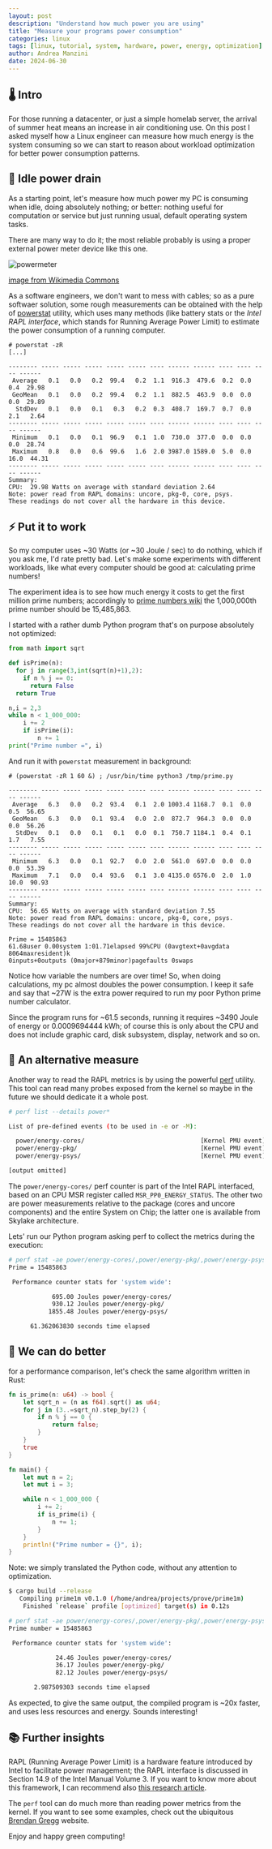 ```yaml
---
layout: post
description: "Understand how much power you are using"
title: "Measure your programs power consumption"
categories: linux
tags: [linux, tutorial, system, hardware, power, energy, optimization]
author: Andrea Manzini
date: 2024-06-30
---
```


## 🌡️ Intro

For those running a datacenter, or just a simple homelab server, the arrival of summer heat means an increase in air conditioning use. On this post I asked myself how a Linux engineer can measure how much energy is the system consuming so we can start to reason about workload optimization for better power consumption patterns.

## 🔋 Idle power drain

As a starting point, let's measure how much power my PC is consuming when idle, doing absolutely nothing; or better: nothing useful for computation or service but just running usual, default operating system tasks.

There are many way to do it; the most reliable probably is using a proper external power meter device like this one.

![powermeter](https://upload.wikimedia.org/wikipedia/commons/thumb/e/e8/SWR_%26_power_meter_front_view.jpg/640px-SWR_%26_power_meter_front_view.jpg) 

[image from Wikimedia Commons](https://commons.wikimedia.org/wiki/File:SWR_%26_power_meter_front_view.jpg)

As a software engineers, we don't want to mess with cables; so as a pure softwaer solution, some rough measurements can be obtained with the help of [powerstat](https://github.com/ColinIanKing/powerstat) utility, which uses many methods (like battery stats or the *Intel RAPL interface*, which stands for Running Average Power Limit) to estimate the power consumption of a running computer.

```
# powerstat -zR
[...]

-------- ----- ----- ----- ----- ----- ---- ------ ------ ---- ---- ---- ------ 
 Average   0.1   0.0   0.2  99.4   0.2  1.1  916.3  479.6  0.2  0.0  0.4  29.98 
 GeoMean   0.1   0.0   0.2  99.4   0.2  1.1  882.5  463.9  0.0  0.0  0.0  29.89 
  StdDev   0.1   0.0   0.1   0.3   0.2  0.3  408.7  169.7  0.7  0.0  2.1   2.64 
-------- ----- ----- ----- ----- ----- ---- ------ ------ ---- ---- ---- ------ 
 Minimum   0.1   0.0   0.1  96.9   0.1  1.0  730.0  377.0  0.0  0.0  0.0  28.74 
 Maximum   0.8   0.0   0.6  99.6   1.6  2.0 3987.0 1589.0  5.0  0.0 16.0  44.31 
-------- ----- ----- ----- ----- ----- ---- ------ ------ ---- ---- ---- ------ 
Summary:
CPU:  29.98 Watts on average with standard deviation 2.64  
Note: power read from RAPL domains: uncore, pkg-0, core, psys.
These readings do not cover all the hardware in this device.
```

## ⚡ Put it to work

So my computer uses ~30 Watts (or ~30 Joule / sec) to do nothing, which if you ask me, I'd rate pretty bad. Let's make some experiments with different workloads, like what every computer should be good at: calculating prime numbers!

The experiment idea is to see how much energy it costs to get the first million prime numbers; accordingly to [prime numbers wiki](https://prime-numbers.fandom.com/) the 1,000,000th prime number should be 15,485,863.

I started with a rather dumb Python program that's on purpose absolutely not optimized:

```python
from math import sqrt

def isPrime(n):
  for j in range(3,int(sqrt(n)+1),2):
    if n % j == 0:
      return False
  return True

n,i = 2,3
while n < 1_000_000:
    i += 2
    if isPrime(i):
        n += 1
print("Prime number =", i)
```

And run it with `powerstat` measurement in background:


```
# (powerstat -zR 1 60 &) ; /usr/bin/time python3 /tmp/prime.py
```

```
-------- ----- ----- ----- ----- ----- ---- ------ ------ ---- ---- ---- ------ 
 Average   6.3   0.0   0.2  93.4   0.1  2.0 1003.4 1168.7  0.1  0.0  0.5  56.65 
 GeoMean   6.3   0.0   0.1  93.4   0.0  2.0  872.7  964.3  0.0  0.0  0.0  56.26 
  StdDev   0.1   0.0   0.1   0.1   0.0  0.1  750.7 1184.1  0.4  0.1  1.7   7.55 
-------- ----- ----- ----- ----- ----- ---- ------ ------ ---- ---- ---- ------ 
 Minimum   6.3   0.0   0.1  92.7   0.0  2.0  561.0  697.0  0.0  0.0  0.0  53.39 
 Maximum   7.1   0.0   0.4  93.6   0.1  3.0 4135.0 6576.0  2.0  1.0 10.0  90.93 
-------- ----- ----- ----- ----- ----- ---- ------ ------ ---- ---- ---- ------ 
Summary:
CPU:  56.65 Watts on average with standard deviation 7.55  
Note: power read from RAPL domains: uncore, pkg-0, core, psys.
These readings do not cover all the hardware in this device.

Prime = 15485863
61.68user 0.00system 1:01.71elapsed 99%CPU (0avgtext+0avgdata 8064maxresident)k
0inputs+0outputs (0major+879minor)pagefaults 0swaps
```

Notice how variable the numbers are over time! So, when doing calculations, my pc almost doubles the power consumption. I keep it safe and say that ~27W is the extra power required to run my poor Python prime number calculator.

Since the program runs for ~61.5 seconds, running it requires ~3490 Joule of energy or 0.0009694444 kWh; of course this is only about the CPU and does not include graphic card, disk subsystem, display, network and so on.

## 📏 An alternative measure

Another way to read the RAPL metrics is by using the powerful [perf](https://perf.wiki.kernel.org/index.php/Main_Page) utility. This tool can read many probes exposed from the kernel so maybe in the future we should dedicate it a whole post.

```bash 
# perf list --details power*

List of pre-defined events (to be used in -e or -M):

  power/energy-cores/                                [Kernel PMU event]
  power/energy-pkg/                                  [Kernel PMU event]
  power/energy-psys/                                 [Kernel PMU event]

[output omitted]
```

The `power/energy-cores/` perf counter is part of the Intel RAPL interfaced, based on an CPU MSR register called `MSR_PP0_ENERGY_STATUS`.
The other two are power measurements relative to the package (cores and uncore components) and the entire System on Chip; the latter one is available from Skylake architecture.

Lets' run our Python program asking perf to collect the metrics during the execution:

```bash
# perf stat -ae power/energy-cores/,power/energy-pkg/,power/energy-psys/ python3 /tmp/prime.py
Prime = 15485863

 Performance counter stats for 'system wide':

            695.00 Joules power/energy-cores/                                                   
            930.12 Joules power/energy-pkg/                                                     
           1855.48 Joules power/energy-psys/                                                    

      61.362063830 seconds time elapsed
```
## 🚀 We can do better

for a performance comparison, let's check the same algorithm written in Rust:

```Rust
fn is_prime(n: u64) -> bool {
    let sqrt_n = (n as f64).sqrt() as u64;
    for j in (3..=sqrt_n).step_by(2) {
        if n % j == 0 {
            return false;
        }
    }
    true
}

fn main() {
    let mut n = 2;
    let mut i = 3;

    while n < 1_000_000 {
        i += 2;
        if is_prime(i) {
            n += 1;
        }
    }
    println!("Prime number = {}", i);
}
```

Note: we simply translated the Python code, without any attention to optimization.

```bash
$ cargo build --release
   Compiling prime1m v0.1.0 (/home/andrea/projects/prove/prime1m)
    Finished `release` profile [optimized] target(s) in 0.12s

# perf stat -ae power/energy-cores/,power/energy-pkg/,power/energy-psys/ ./target/release/prime1m
Prime number = 15485863

 Performance counter stats for 'system wide':

             24.46 Joules power/energy-cores/                                                   
             36.17 Joules power/energy-pkg/                                                     
             82.12 Joules power/energy-psys/                                                    

       2.987509303 seconds time elapsed
```

As expected, to give the same output, the compiled program is ~20x faster, and uses less resources and energy. Sounds interesting!

## 📚 Further insights

RAPL (Running Average Power Limit) is a hardware feature introduced by Intel to facilitate power management; the RAPL interface is discussed in Section 14.9 of the Intel Manual Volume 3. 
If you want to know more about this framework, I can recommend also [this research article](https://dl.acm.org/doi/10.1145/3177754).

The `perf` tool can do much more than reading power metrics from the kernel. If you want to see some examples, check out the ubiquitous [Brendan Gregg](https://www.brendangregg.com/perf.html) website.

Enjoy and happy green computing!